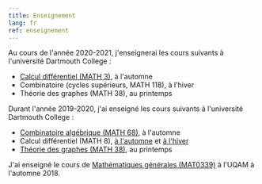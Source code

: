 ```yaml
---
title: Enseignement
lang: fr
ref: enseignement
---
```


Au cours de l'année 2020-2021, j'enseignerai les cours suivants à l'université Dartmouth College :
 * [Calcul différentiel (MATH 3)](https://math.dartmouth.edu/~m3f20), à l'automne
 * Combinatoire (cycles supérieurs, MATH 118), à l'hiver
 * Théorie des graphes (MATH 38), au printemps

Durant l'année 2019-2020, j'ai enseigné les cours suivants à l'université Dartmouth College :
 * [Combinatoire algébrique (MATH 68)](https://math.dartmouth.edu/~m68f19), à l'automne
 * Calcul différentiel (MATH 8), [à l'automne](https://math.dartmouth.edu/~m8f19) et [à l'hiver](https://math.dartmouth.edu/~m8w20)
 * [Théorie des graphes (MATH 38)](https://math.dartmouth.edu/~m38s20), au printemps

J'ai enseigné le cours de [Mathématiques générales (MAT0339)](mat0339.html) à l'UQAM à l'automne 2018.
